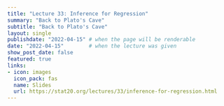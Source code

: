 ```yaml
---
title: "Lecture 33: Inference for Regression"
summary: "Back to Plato's Cave"
subtitle: "Back to Plato's Cave"
layout: single
publishdate: "2022-04-15" # when the page will be renderable
date: "2022-04-15"        # when the lecture was given
show_post_date: false
featured: true
links:
- icon: images
  icon_pack: fas
  name: Slides
  url: https://stat20.org/lectures/33/inference-for-regression.html
---
```

